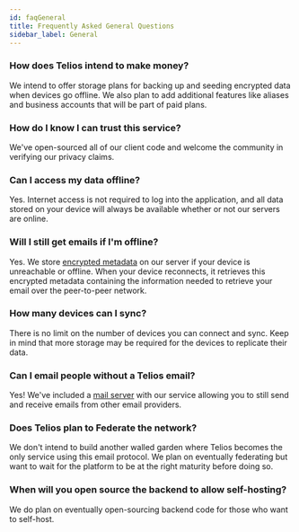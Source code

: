 ```yaml
---
id: faqGeneral
title: Frequently Asked General Questions
sidebar_label: General
---
```


### How does Telios intend to make money?
We intend to offer storage plans for backing up and seeding encrypted data when devices go offline. We also plan to add additional features like aliases and business accounts that will be part of paid plans.

### How do I know I can trust this service?
We've open-sourced all of our client code and welcome the community in verifying our privacy claims. 

### Can I access my data offline?
Yes. Internet access is not required to log into the application, and all data stored on your device will always be available whether or not our servers are online.

### Will I still get emails if I'm offline?
Yes. We store [encrypted metadata](email#retrieval-metadata) on our server if your device is unreachable or offline. When your device reconnects, it retrieves this encrypted metadata containing the information needed to retrieve your email over the peer-to-peer network.

### How many devices can I sync?
There is no limit on the number of devices you can connect and sync. Keep in mind that more storage may be required for the devices to replicate their data.

### Can I email people without a Telios email?
Yes! We've included a [mail server](email#sending-emails) with our service allowing you to still send and receive emails from other email providers.

### Does Telios plan to Federate the network?
We don't intend to build another walled garden where Telios becomes the only service using this email protocol. We plan on eventually federating but want to wait for the platform to be at the right maturity before doing so.

### When will you open source the backend to allow self-hosting?
We do plan on eventually open-sourcing backend code for those who want to self-host.
